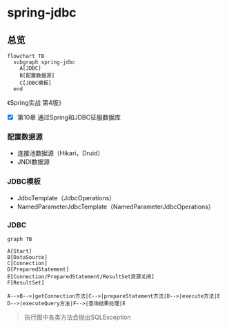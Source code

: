 

# spring-jdbc

## 总览

```mermaid
flowchart TB
  subgraph spring-jdbc
    A[JDBC]
    B[配置数据源]
    C[JDBC模板]
  end
```

《Spring实战 第4版》

- [x] 第10章 通过Spring和JDBC征服数据库

### 配置数据源

- 连接池数据源（Hikari，Druid）
- JNDI数据源

### JDBC模板

- JdbcTemplate（JdbcOperations）
- NamedParameterJdbcTemplate（NamedParameterJdbcOperations）

### JDBC

```mermaid
graph TB

A[Start]
B[DataSource]
C[Connection]
D[PreparedStatement]
E[Connection/PreparedStatement/ResultSet资源关闭]
F[ResultSet]

A-->B-->|getConnection方法|C-->|prepareStatement方法|D-->|execute方法|E
D-->|executeQuery方法|F-->|查询结果处理|E

```
> 执行图中各类方法会抛出SQLException
